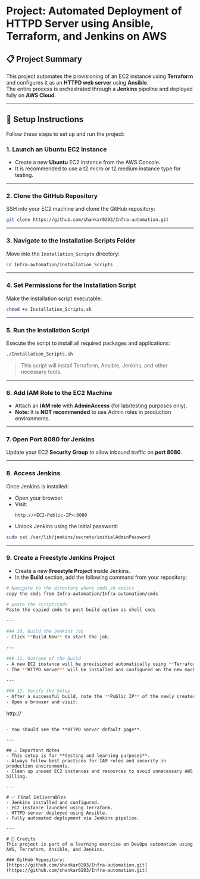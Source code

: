# Project: Automated Deployment of HTTPD Server using Ansible, Terraform, and Jenkins on AWS

## 📋 Project Summary
This project automates the provisioning of an EC2 instance using **Terraform** and configures it as an **HTTPD web server** using **Ansible**.  
The entire process is orchestrated through a **Jenkins** pipeline and deployed fully on **AWS Cloud**.

---

## 🚀 Setup Instructions

Follow these steps to set up and run the project:

### 1. Launch an Ubuntu EC2 Instance
- Create a new **Ubuntu** EC2 instance from the AWS Console.
- It is recommended to use a t2.micro or t2.medium instance type for testing.

---

### 2. Clone the GitHub Repository
SSH into your EC2 machine and clone the GitHub repository:

```bash
git clone https://github.com/shankar0203/Infra-automation.git
```

---

### 3. Navigate to the Installation Scripts Folder
Move into the `Installation_Scripts` directory:

```bash
cd Infra-automation/Installation_Scripts
```

---

### 4. Set Permissions for the Installation Script
Make the installation script executable:

```bash
chmod +x Installation_Scripts.sh
```

---

### 5. Run the Installation Script
Execute the script to install all required packages and applications:

```bash
./Installation_Scripts.sh
```

> This script will install Terraform, Ansible, Jenkins, and other necessary tools.

---

### 6. Add IAM Role to the EC2 Machine
- Attach an **IAM role** with **AdminAccess** (for lab/testing purposes only).
- **Note:** It is **NOT recommended** to use Admin roles in production environments.

---

### 7. Open Port 8080 for Jenkins
Update your EC2 **Security Group** to allow inbound traffic on **port 8080**.

---

### 8. Access Jenkins
Once Jenkins is installed:
- Open your browser.
- Visit:  
  ```
  http://<EC2-Public-IP>:8080
  ```
- Unlock Jenkins using the initial password:

```bash
sudo cat /var/lib/jenkins/secrets/initialAdminPassword
```

---

### 9. Create a Freestyle Jenkins Project
- Create a new **Freestyle Project** inside Jenkins.
- In the **Build** section, add the following command from your repository:

```bash
# Navigate to the directory where cmds.sh exists
copy the cmds from Infra-automation/Infra-automation/cmds

# paste the script/Cmds
Paste the copied cmds to post build option as shell cmds

---

### 10. Build the Jenkins Job
- Click **Build Now** to start the job.

---

### 11. Outcome of the Build
- A new EC2 instance will be provisioned automatically using **Terraform**.
- The **HTTPD server** will be installed and configured on the new machine using **Ansible Playbooks**.

---

### 12. Verify the Setup
- After a successful build, note the **Public IP** of the newly created EC2 instance.
- Open a browser and visit:

```
http://<New-EC2-Public-IP>
```

- You should see the **HTTPD server default page**.

---

## ⚠️ Important Notes
- This setup is for **testing and learning purposes**.
- Always follow best practices for IAM roles and security in production environments.
- Clean up unused EC2 instances and resources to avoid unnecessary AWS billing.

---

# ✅ Final Deliverables
- Jenkins installed and configured.
- EC2 instance launched using Terraform.
- HTTPD server deployed using Ansible.
- Fully automated deployment via Jenkins pipeline.

---

# 📢 Credits
This project is part of a learning exercise on DevOps automation using AWS, Terraform, Ansible, and Jenkins.

### GitHub Repository:
[https://github.com/shankar0203/Infra-automation.git](https://github.com/shankar0203/Infra-automation.git)

